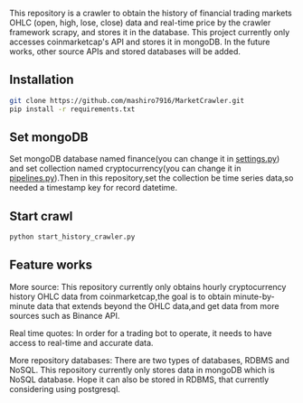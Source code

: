 This repository is a crawler to obtain the history of financial trading markets OHLC (open, high, lose, close) data and real-time price by the crawler framework scrapy, and stores it in the database. This project currently only accesses coinmarketcap's API and stores it in mongoDB. In the future works, other source APIs and stored databases will be added.

## Installation

```bash
git clone https://github.com/mashiro7916/MarketCrawler.git
pip install -r requirements.txt
```
## Set mongoDB 
Set mongoDB database named finance(you can change it in [settings.py](MarketCrawler/settings.py)) and set collection named cryptocurrency(you can change it in [pipelines.py](MarketCrawler/pipelines.py)).Then in this repository,set the collection be time series data,so needed a timestamp key for record datetime.
## Start crawl
```bash
python start_history_crawler.py
```

## Feature works
More source:
This repository currently only obtains hourly cryptocurrency history OHLC data from coinmarketcap,the goal is to obtain minute-by-minute data that extends beyond the OHLC data,and get data from more sources such as Binance API.

Real time quotes:
In order for a trading bot to operate, it needs to have access to real-time and accurate data.

More repository databases:
There are two types of databases, RDBMS and NoSQL. This repository currently only stores data in mongoDB which is NoSQL database. Hope it can also be stored in RDBMS, that currently considering using postgresql.


